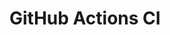 # GitHub Actions CI


























































































































































































































































































































































































































































































































































































































































































































































































































































































































































































































































































































































































































































































































































